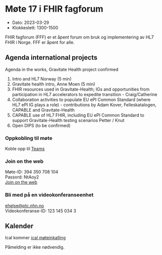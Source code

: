 # Møte 17 i FHIR fagforum

* Dato: 2023-03-29
* Klokkeslett: 1300-1500

FHIR fagforum (FFF) er et åpent forum om bruk og implementering av HL7 FHIR i Norge. FFF er åpent for alle.

## Agenda international projects

Agenda in the works, Gravitate Health project confirmed

1. Intro and HL7 Norway (5 min)
2. Gravitate health intro, Anne Moen (5 min)
3. FHIR resources used in Gravitate-Health;  IGs and opportunities from participation in HL7 accelerators to expedite transition - Craig/Catherine
4. Collaboration activities to populate EU ePI Common Standard (where HL7 ePI IG plays a role) - contributions by Adam Kover, Felleskatalogen, CAPABLE and Gravitate-Health
5. CAPABLE use of HL7 FHIR, including EU ePI Common Standard to support Gravitate-Health testing scenarios Petter / Knut
6. Open DIPS (to be confirmed)

### Oppkobling til møte

Koble opp til [Teams](https://teams.microsoft.com/l/meetup-join/19%3ameeting_YWY2ZTk0MDktOWFlMy00ZDI2LWEwYmMtZDI1ZDFlNGQ3NjJi%40thread.v2/0?context=%7b%22Tid%22%3a%221f8fc8cc-99b4-410a-95fa-286dd143b04d%22%2c%22Oid%22%3a%22a216d89f-4166-4e08-9907-183e70a2a420%22%7d)

### Join on the web

Møte-ID: 394 350 708 104  
Passord: NtAoy2  
[Join on the web](https://www.microsoft.com/microsoft-teams/join-a-meeting)

### Bli med på en videokonferanseenhet

ehelse@ptc.nhn.no  
Videokonferanse-ID: 123 145 034 3

## Kalender

Ical kommer
[ical møteinkalling](ical/FHIR%20fagforum%20%2317.ics)

Påmelding er ikke nødvendig.
